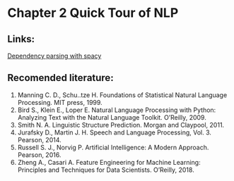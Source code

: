 # Chapter 2 Quick Tour of NLP
## Links:
[Dependency parsing with spacy](https://spacy.io/usage/linguistic-features#pos-tagging)
## Recomended literature:
1. Manning C. D., Schu..tze H. Foundations of Statistical Natural Language Processing. MIT press, 1999.
2. Bird S., Klein E., Loper E. Natural Language Processing with Python: Analyzing Text with the Natural Language Toolkit. O’Reilly, 2009.
3. Smith N. A. Linguistic Structure Prediction. Morgan and Claypool, 2011.
4. Jurafsky D., Martin J. H. Speech and Language Processing, Vol. 3. Pearson, 2014.
5. Russell S. J., Norvig P. Artificial Intelligence: A Modern Approach. Pearson, 2016.
6. Zheng A., Casari A. Feature Engineering for Machine Learning: Principles and Techniques for Data Scientists. O’Reilly, 2018.